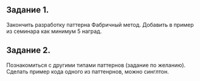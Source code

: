 ## Задание 1.
 Закончить разработку паттерна Фабричный метод. Добавить в пример из семинара как минимум 5 наград. 
## Задание 2. 
Познакомиться с другими типами паттернов (задание по желанию). Сделать пример кода одного из паттенрнов, можно синглтон.
